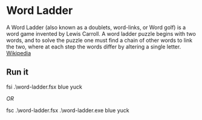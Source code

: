 # Word Ladder

A Word Ladder (also known as a doublets, word-links, or Word golf) is a word game invented by Lewis Carroll. A word ladder puzzle begins with two words, and to solve the puzzle one must find a chain of other words to link the two, where at each step the words differ by altering a single letter.
[Wikipedia](http://en.wikipedia.org/wiki/Word_ladder)

## Run it

fsi .\word-ladder.fsx blue yuck

*OR*

fsc .\word-ladder.fsx
.\word-ladder.exe blue yuck
